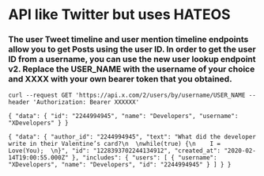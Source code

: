 # API like Twitter but uses HATEOS

### The user Tweet timeline and user mention timeline endpoints allow you to get Posts using the user ID. In order to get the user ID from a username, you can use the new user lookup endpoint v2. Replace the USER_NAME with the username of your choice and XXXX with your own bearer token that you obtained.

`curl --request GET 'https://api.x.com/2/users/by/username/USER_NAME --header 'Authorization: Bearer XXXXXX'`

`{
   "data": {
       "id": "2244994945",
       "name": "Developers",
       "username": "XDevelopers"
   }
}`

`{
    "data": {
        "author_id": "2244994945",
        "text": "What did the developer write in their Valentine’s card?\n  \nwhile(true) {\n    I = Love(You);  \n}",
        "id": "1228393702244134912",
        "created_at": "2020-02-14T19:00:55.000Z"
    },
    "includes": {
        "users": [
            {
                "username": "XDevelopers",
                "name": "Developers",
                "id": "2244994945"
            }
        ]
    }
}`
